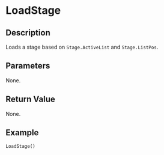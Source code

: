 # LoadStage

## Description
Loads a stage based on `Stage.ActiveList` and `Stage.ListPos`.

## Parameters
None.

## Return Value
None.

## Example
```
LoadStage()
```